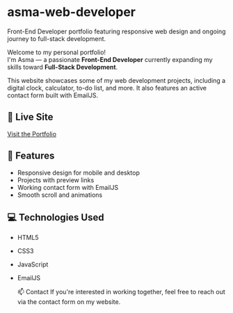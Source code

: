 # asma-web-developer
Front-End Developer portfolio featuring responsive web design and ongoing journey to full-stack development.

Welcome to my personal portfolio!  
I'm Asma — a passionate **Front-End Developer** currently expanding my skills toward **Full-Stack Development**.

This website showcases some of my web development projects, including a digital clock, calculator, to-do list, and more. It also features an active contact form built with EmailJS.

## 🔗 Live Site
[Visit the Portfolio](https://AsmaAnwar05.github.io/asma-web-developer)

## 🚀 Features
- Responsive design for mobile and desktop
- Projects with preview links
- Working contact form with EmailJS
- Smooth scroll and animations

## 💻 Technologies Used
- HTML5
- CSS3
- JavaScript
- EmailJS

  📫 Contact
If you're interested in working together, feel free to reach out via the contact form on my website.
